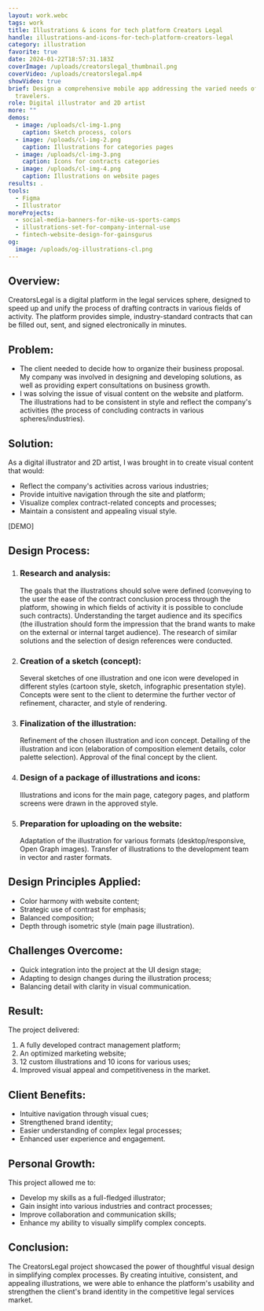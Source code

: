 ```yaml
---
layout: work.webc
tags: work
title: Illustrations & icons for tech platform Creators Legal
handle: illustrations-and-icons-for-tech-platform-creators-legal
category: illustration
favorite: true
date: 2024-01-22T18:57:31.183Z
coverImage: /uploads/creatorslegal_thumbnail.png
coverVideo: /uploads/creatorslegal.mp4
showVideo: true
brief: Design a comprehensive mobile app addressing the varied needs of modern
  travelers.
role: Digital illustrator and 2D artist
more: ""
demos:
  - image: /uploads/cl-img-1.png
    caption: Sketch process, colors
  - image: /uploads/cl-img-2.png
    caption: Illustrations for categories pages
  - image: /uploads/cl-img-3.png
    caption: Icons for contracts categories
  - image: /uploads/cl-img-4.png
    caption: Illustrations on website pages
results: .
tools:
  - Figma
  - Illustrator
moreProjects:
  - social-media-banners-for-nike-us-sports-camps
  - illustrations-set-for-company-internal-use
  - fintech-website-design-for-gainsgurus
og:
  image: /uploads/og-illustrations-cl.png
---
```

## Overview:

CreatorsLegal is a digital platform in the legal services sphere, designed to speed up and unify the process of drafting contracts in various fields of activity. The platform provides simple, industry-standard contracts that can be filled out, sent, and signed electronically in minutes.

## Problem:

* The client needed to decide how to organize their business proposal. My company was involved in designing and developing solutions, as well as providing expert consultations on business growth.
* I was solving the issue of visual content on the website and platform. The illustrations had to be consistent in style and reflect the company's activities (the process of concluding contracts in various spheres/industries).

## Solution:

As a digital illustrator and 2D artist, I was brought in to create visual content that would:

* Reflect the company's activities across various industries;
* Provide intuitive navigation through the site and platform;
* Visualize complex contract-related concepts and processes;
* Maintain a consistent and appealing visual style.

\[DEMO]

## Design Process:

1. ### Research and analysis:

   The goals that the illustrations should solve were defined (conveying to the user the ease of the contract conclusion process through the platform, showing in which fields of activity it is possible to conclude such contracts). Understanding the target audience and its specifics (the illustration should form the impression that the brand wants to make on the external or internal target audience). The research of similar solutions and the selection of design references were conducted.


2. ### Creation of a sketch (concept):

   Several sketches of one illustration and one icon were developed in different styles (cartoon style, sketch, infographic presentation style). Concepts were sent to the client to determine the further vector of refinement, character, and style of rendering.


3. ### Finalization of the illustration:

   Refinement of the chosen illustration and icon concept. Detailing of the illustration and icon (elaboration of composition element details, color palette selection). Approval of the final concept by the client.


4. ### Design of a package of illustrations and icons:

   Illustrations and icons for the main page, category pages, and platform screens were drawn in the approved style.


5. ### Preparation for uploading on the website:

   Adaptation of the illustration for various formats (desktop/responsive, Open Graph images). Transfer of illustrations to the development team in vector and raster formats.



## Design Principles Applied:

* Color harmony with website content;
* Strategic use of contrast for emphasis;
* Balanced composition;
* Depth through isometric style (main page illustration).



## Challenges Overcome:

* Quick integration into the project at the UI design stage;
* Adapting to design changes during the illustration process;
* Balancing detail with clarity in visual communication.



## Result:

The project delivered:

1. A fully developed contract management platform;
2. An optimized marketing website;
3. 12 custom illustrations and 10 icons for various uses;
4. Improved visual appeal and competitiveness in the market.



## Client Benefits:

* Intuitive navigation through visual cues;
* Strengthened brand identity;
* Easier understanding of complex legal processes;
* Enhanced user experience and engagement.



## Personal Growth:

This project allowed me to:

* Develop my skills as a full-fledged illustrator;
* Gain insight into various industries and contract processes;
* Improve collaboration and communication skills;
* Enhance my ability to visually simplify complex concepts.



## Conclusion:

The CreatorsLegal project showcased the power of thoughtful visual design in simplifying complex processes. By creating intuitive, consistent, and appealing illustrations, we were able to enhance the platform's usability and strengthen the client's brand identity in the competitive legal services market.